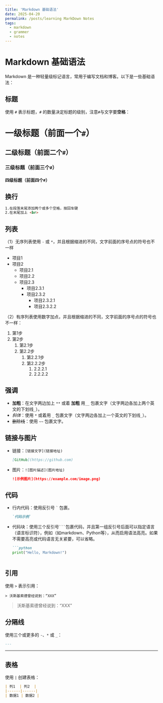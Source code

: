 ```yaml
---
title: 'Markdown 基础语法'
date: 2025-04-20
permalink: /posts/learning MarkDown Notes
tags:
  - markdown
  - grammer
  - notes
---
```


# Markdown 基础语法

Markdown 是一种轻量级标记语言，常用于编写文档和博客。以下是一些基础语法：

## 标题
使用 `#` 表示标题，`#` 的数量决定标题的级别，注意`#`与文字要**空格**：
# 一级标题（前面一个`#`）
## 二级标题（前面二个`#`）
### 三级标题（前面三个`#`）
#### 四级标题（前面四个`#`）


## 换行
```markdown
1.在段落末尾添加两个或多个空格，按回车键
2.在末尾加上 <br>
```  


## 列表
（1）无序列表使用 `-` 或 `*`，并且根据缩进的不同，文字前面的序号点的符号也不一样
- 项目1
- 项目2
  - 项目2.1
  - 项目2.2
  - 项目2.3
    - 项目2.3.1
    - 项目2.3.2
      - 项目2.3.2.1
      - 项目2.3.2.2


（2）有序列表使用数字加点，并且根据缩进的不同，文字前面的序号点的符号也不一样：
1. 第1步
2. 第2步
   1. 第2.1步
   2. 第2.2步
      1. 第2.2.1步
      2. 第2.2.2步
         1. 2.2.2.1
         2. 2.2.2.2


## 强调
- **加粗**：在文字两边加上 `**` 或着 __加粗__ 用`__` 包裹文字（文字两边各加上两个英文的下划线`_`）。
- *斜体*：使用 `*` 或着用 `_` 包裹文字（文字两边各加上一个英文的下划线`_`）。
- ~~删除线~~：使用 `~~` 包裹文字。

## 链接与图片
- 链接：`[链接文字](链接地址)`
    ```markdown
    [GitHub](https://github.com)
    ```
- 图片：`![图片描述](图片地址)`
    ```markdown
    ![示例图片](https://example.com/image.png)
    ```

## 代码
- 行内代码：使用反引号 `` ` `` 包裹。
    ```markdown
    `代码示例`
    ```
- 代码块：使用三个反引号`` ``` ``包裹代码，并且第一组反引号后面可以指定语言（语言标识符），例如（如markdown、Python等），从而启用语法高亮。如果不需要高亮或代码语言无关紧要，可以省略。
    ```markdown
    ```python
    print("Hello, Markdown!")
    ```
    ```

## 引用
使用 `>` 表示引用：
```
> 沃斯基索德曾经说到：“XXX”
```
> 沃斯基索德曾经说到：“XXX”


## 分隔线
使用三个或更多的 `-`、`*` 或 `_`：
```markdown
---
```
---
## 表格
使用 `|` 创建表格：
```markdown
| 列1  | 列2  |
|------|------|
| 数据1 | 数据2 |
```

